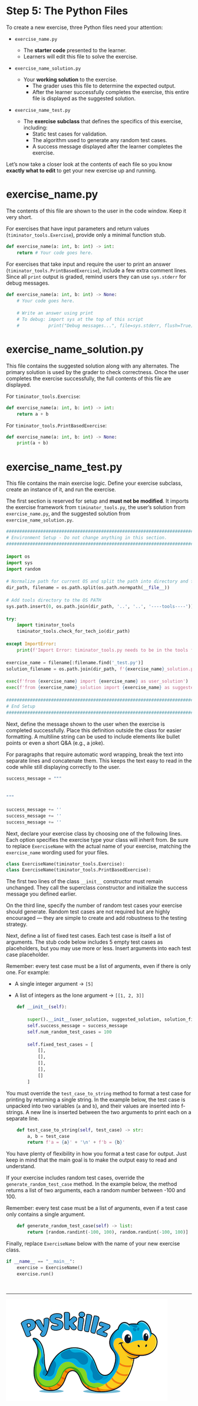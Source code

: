 # Step 5: The Python Files

To create a new exercise, three Python files need your attention:

* `exercise_name.py`
  * The __starter code__ presented to the learner.
  * Learners will edit this file to solve the exercise.

* `exercise_name_solution.py`
  * Your __working solution__ to the exercise.
    * The grader uses this file to determine the expected output.
    * After the learner successfully completes the exercise, this entire file is displayed as the suggested solution.
  
* `exercise_name_test.py`
  * The __exercise subclass__ that defines the specifics of this exercise, including:
    *  Static test cases for validation.
    *  The algorithm used to generate any random test cases.
    *  A success message displayed after the learner completes the exercise.

Let’s now take a closer look at the contents of each file so you know __exactly what to edit__ to get your new exercise up and running.

# exercise_name.py

The contents of this file are shown to the user in the code window. Keep it very short.

For exercises that have input parameters and return values (`timinator_tools.Exercise`), provide only a minimal function stub.

```python
def exercise_name(a: int, b: int) -> int:
    return # Your code goes here.
```

For exercises that take input and require the user to print an answer (`timinator_tools.PrintBasedExercise`), include a few extra comment lines.
Since all `print` output is graded, remind users they can use `sys.stderr` for debug messages.

```python
def exercise_name(a: int, b: int) -> None:
    # Your code goes here.
    
    # Write an answer using print
    # To debug: import sys at the top of this script
    #           print("Debug messages...", file=sys.stderr, flush=True)
```

# exercise_name_solution.py

This file contains the suggested solution along with any alternates. The primary solution is used by the grader to check correctness. Once the user completes the exercise successfully, the full contents of this file are displayed.

For `timinator_tools.Exercise`:

```python
def exercise_name(a: int, b: int) -> int:
    return a + b
```

For `timinator_tools.PrintBasedExercise`:

```python
def exercise_name(a: int, b: int) -> None:
    print(a + b)
```

# exercise_name_test.py

This file contains the main exercise logic. Define your exercise subclass, create an instance of it, and run the exercise.

The first section is reserved for setup and __must not be modified__. It imports the exercise framework from `timinator_tools.py`, the user’s solution from `exercise_name.py`, and the suggested solution from `exercise_name_solution.py`.

```python
###############################################################################################################
# Environment Setup - Do not change anything in this section.
###############################################################################################################

import os
import sys
import random

# Normalize path for current OS and split the path into directory and filename
dir_path, filename = os.path.split(os.path.normpath(__file__))

# Add tools directory to the OS PATH
sys.path.insert(0, os.path.join(dir_path, '..', '..', '----tools----'))

try:
    import timinator_tools
    timinator_tools.check_for_tech_io(dir_path)

except ImportError:
    print(f'Import Error: timinator_tools.py needs to be in the tools folder, one level deep from python-project.')

exercise_name = filename[:filename.find('_test.py')]
solution_filename = os.path.join(dir_path, f'{exercise_name}_solution.py')

exec(f'from {exercise_name} import {exercise_name} as user_solution')
exec(f'from {exercise_name}_solution import {exercise_name} as suggested_solution')

###############################################################################################################
# End Setup
###############################################################################################################
```

Next, define the message shown to the user when the exercise is completed successfully. Place this definition outside the class for easier formatting. A multiline string can be used to include elements like bullet points or even a short Q&A (e.g., a joke).

For paragraphs that require automatic word wrapping, break the text into separate lines and concatenate them. This keeps the text easy to read in the code while still displaying correctly to the user.

```python
success_message = """


"""

success_message += ''
success_message += ''
success_message += ''
```

Next, declare your exercise class by choosing one of the following lines. Each option specifies the exercise type your class will inherit from. Be sure to replace `ExerciseName` with the actual name of your exercise, matching the `exercise_name` wording used for your files.

```python
class ExerciseName(timinator_tools.Exercise):
class ExerciseName(timinator_tools.PrintBasedExercise):
```

The first two lines of the class `__init__` constructor must remain unchanged. They call the superclass constructor and initialize the success message you defined earlier.

On the third line, specify the number of random test cases your exercise should generate. Random test cases are not required but are highly encouraged — they are simple to create and add robustness to the testing strategy.

Next, define a list of fixed test cases. Each test case is itself a list of arguments. The stub code below includes 5 empty test cases as placeholders, but you may use more or less. Insert arguments into each test case placeholder.

Remember: every test case must be a list of arguments, even if there is only one. For example:

* A single integer argument → `[5]`

* A list of integers as the lone argument → `[[1, 2, 3]]`

```python
    def __init__(self):

        super().__init__(user_solution, suggested_solution, solution_filename)
        self.success_message = success_message
        self.num_random_test_cases = 100

        self.fixed_test_cases = [
            [],
            [],
            [],
            [],
            []
        ]
```

You must override the `test_case_to_string` method to format a test case for printing by returning a single string. In the example below, the test case is unpacked into two variables (`a` and `b`), and their values are inserted into f-strings. A new line is inserted between the two arguments to print each on a separate line.

```python
    def test_case_to_string(self, test_case) -> str:
        a, b = test_case
        return f'a = {a}' + '\n' + f'b = {b}'
```

You have plenty of flexibility in how you format a test case for output. Just keep in mind that the main goal is to make the output easy to read and understand.

If your exercise includes random test cases, override the `generate_random_test_case` method. In the example below, the method returns a list of two arguments, each a random number between -100 and 100.

Remember: every test case must be a list of arguments, even if a test case only contains a single argument.

```python
    def generate_random_test_case(self) -> list:
        return [random.randint(-100, 100), random.randint(-100, 100)]
```

Finally, replace `ExerciseName` below with the name of your new exercise class.

```python
if __name__ == "__main__":
    exercise = ExerciseName()
    exercise.run()
```

<BR>

************

[![Skillz Catalog](../graphics/PySkillzFooter.png)](skillz-catalog)
